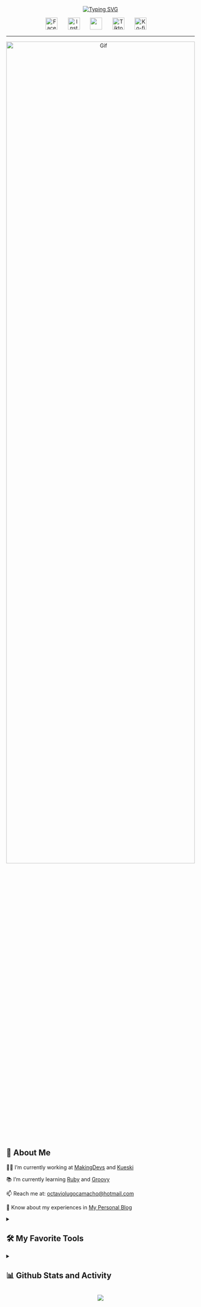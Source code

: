 <p align="center">
  <a href="https://git.io/typing-svg"><img src="https://readme-typing-svg.demolab.com?font=Fira+Code&weight=900&size=25&pause=1000&color=FFFFFF&center=true&width=435&lines=Hi!+I%60m+Octavio+Lugo+%F0%9F%91%A8%E2%80%8D%F0%9F%92%BB;A+Software+Developer+%F0%9F%92%BB" alt="Typing SVG" /></a>
</p>

<!-- Social icons section -->
<p align="center">
  <a href="https://facebook.com/octavio.lugo.camacho"><img width="32px" alt="Facebook" title="Facebook" src="https://cdn-icons-png.flaticon.com/512/2335/2335286.png"/></a>
  &#8287;&#8287;&#8287;&#8287;&#8287;
  <a href="https://instagram.com/octavio_lugo_camacho"><img width="32px" alt="Instagram" title="Instagram" src="https://cdn-icons-png.flaticon.com/512/2111/2111421.png"/></a>
  &#8287;&#8287;&#8287;&#8287;&#8287;
  <a href="https://linkedin.com/in/octaviolugo" alt="Linkedin" title="Linkedin"><img width="32px" src="https://cdn-icons-png.flaticon.com/512/1383/1383262.png"/></a>
  &#8287;&#8287;&#8287;&#8287;&#8287;
  <a href="https://www.tiktok.com/@octaviolugocamacho"><img width="32px" alt="Tiktok" title="Tiktok" src="https://cdn-icons-png.flaticon.com/512/3046/3046119.png"></a>
  &#8287;&#8287;&#8287;&#8287;&#8287;
  <a href="https://discord.gg/DmY7heYT"><img width="32px" alt="Ko-fi" title="Discord" src="https://cdn-icons-png.flaticon.com/512/2335/2335279.png"/></a>
  &#8287;&#8287;&#8287;&#8287;&#8287;</a>
</p>

---
  
<div align="center"><img alt="Gif" width=100% height=75% src="https://media.tenor.com/GfSX-u7VGM4AAAAC/coding.gif"></div>

  <h2>💁 About Me</h2>
  <p>👨‍💻 I’m currently working at <a href="http://makingdevs.com">MakingDevs</a> and <a href="https://kueski.com">Kueski</a></p>
  <p>📚 I’m currently learning <a href="https://www.ruby-lang.org">Ruby</a> and <a href="https://groovy-lang.org/">Groovy</a></p>
  <p>📫 Reach me at: <a href="mailto:octaviolugocamacho@hotmail.com">octaviolugocamacho@hotmail.com</a></p>
  <p>📄 Know about my experiences in <a href="https://octaviolugocamacho.github.io">My Personal Blog</a></p>

<details> 
  <summary><h2>🛠️ My Favorite Tools</h2></summary>
  <!-- Some badges are from https://github.com/Ileriayo/markdown-badges -->

  <h3>👨‍💻 Programming and Markup Languages</h3>

  <p>
      <a href="#"><img alt="C" src="https://img.shields.io/badge/c++-03599C.svg?style=for-the-badge&logo=c%2B%2B&logoColor=white"></a>
      <a href="#"><img alt="CSS" src="https://img.shields.io/badge/css3-1572B6.svg?style=for-the-badge&logo=css3&logoColor=white"></a>
      <a href="#"><img alt="Elixir" src="https://img.shields.io/badge/elixir-4B275F.svg?style=for-the-badge&logo=elixir&logoColor=white"></a>
      <a href="#"><img alt="Groovy" src="https://img.shields.io/badge/groovy-4298B8.svg?style=for-the-badge&logo=apachegroovy&logoColor=white"></a>
      <a href="#"><img alt="HTML" src="https://img.shields.io/badge/html-E34F26.svg?style=for-the-badge&logo=html5&logoColor=white"></a>
      <a href="#"><img alt="JS" src="https://img.shields.io/badge/javascript-%23323330.svg?style=for-the-badge&logo=javascript&logoColor=F7DF1E"></a>
      <a href="#"><img alt="Markdown" src="https://img.shields.io/badge/markdown-000000.svg?style=for-the-badge&logo=markdown&logoColor=white"></a>
      <a href="#"><img alt="PHP" src="https://img.shields.io/badge/php-777BB4.svg?style=for-the-badge&logo=php&logoColor=white"></a>
      <a href="#"><img alt="Python" src="https://img.shields.io/badge/python-3776AB.svg?style=for-the-badge&logo=python&logoColor=F7DF1E"></a>
      <a href="#"><img alt="Ruby" src="https://img.shields.io/badge/ruby-CC342D.svg?style=for-the-badge&logo=ruby&logoColor=white"></a>
  </p>

  <h3>🧰 Frameworks and Libraries</h3>

  <p>
      <a href="#"><img alt="Arduino" src="https://img.shields.io/badge/arduino-00979D.svg?style=for-the-badge&logo=arduino&logoColor=white"></a>
      <a href="#"><img alt="Bootstrap" src="https://img.shields.io/badge/bootstrap-7952B3.svg?style=for-the-badge&logo=bootstrap&logoColor=white"></a>
      <a href="#"><img alt="React" src="https://img.shields.io/badge/react-%2320232a.svg?style=for-the-badge&logo=react&logoColor=61DAFB"></a>
      <a href="#"><img alt="Spring" src="https://img.shields.io/badge/spring-6DB33F.svg?style=for-the-badge&logo=spring&logoColor=white"></a>
      <a href="#"><img alt="Vue" src="https://img.shields.io/badge/vuejs-%2335495e.svg?style=for-the-badge&logo=vuedotjs&logoColor=4FC08D"></a>
    <a href="#"><img alt="ROR" src="https://img.shields.io/badge/rubyonrails-CC0000.svg?style=for-the-badge&logo=rubyonrails&logoColor=white"></a>
  </p>

  <h3>🗄️ Databases and Cloud Hosting</h3>

  <p>
      <a href="#"><img alt="GitHub Pages" src="https://img.shields.io/badge/githubpages-181717.svg?style=for-the-badge&logo=github&logoColor=white"></a>
      <a href="#"><img alt="Heroku" src="https://img.shields.io/badge/heroku-430098.svg?style=for-the-badge&logo=heroku&logoColor=white"></a>
      <a href="#"><img alt="MongoDB" src ="https://img.shields.io/badge/mongodb-47A248.svg?style=for-the-badge&logo=mongodb&logoColor=white"></a>
      <a href="#"><img alt="MySQL" src="https://img.shields.io/badge/mysql-4479A1.svg?style=for-the-badge&logo=mysql&logoColor=white"></a>
      <a href="#"><img alt="Oracle" src ="https://img.shields.io/badge/oracle-F80000.svg?style=for-the-badge&logo=oracle&logoColor=white"></a>
      <a href="#"><img alt="PostgreSQL" src ="https://img.shields.io/badge/postgresql-4169E1.svg?style=for-the-badge&logo=postgresql&logoColor=white"></a>
  </p>

  <h3>💻 Software and Tools</h3>

  <p>
      <a href="#"><img alt="Discord" src="https://img.shields.io/badge/discord-5865F2.svg?style=for-the-badge&logo=discord&logoColor=white"></a>
      <a href="#"><img alt="Git" src="https://img.shields.io/badge/git-F05032.svg?style=for-the-badge&logo=git&logoColor=white"></a>
      <a href="#"><img alt="Jira" src="https://img.shields.io/badge/jira-0052CC.svg?style=for-the-badge&logo=jira&logoColor=white"></a>
      <a href="#"><img alt="Postman" src="https://img.shields.io/badge/postman-FF6C37.svg?style=for-the-badge&logo=postman&logoColor=white"></a>
      <a href="#"><img alt="VSC" src="https://img.shields.io/badge/Visual%20Studio%20Code-0078d7.svg?style=for-the-badge&logo=visual-studio-code&logoColor=white"></a>
  </p>
</details>

<details> 
  <summary><h2>📊 Github Stats and Activity</h2></summary>

  <h3>🔥 Streak Stats</h3>

  <p>
    <img title="🔥 Get streak stats for your profile at git.io/streak-stats" alt="OctavioLugoCamacho's streak" src="https://github-readme-streak-stats.herokuapp.com/?user=OctavioLugoCamacho&theme=dark&hide_border=false"/>
    <p>🔥 Get streak stats for your profile at <a href="https://git.io/streak-stats">git.io/streak-stats</a></p>
  </p>

  <h3>💻 GitHub Profile Stats</h3>

  <img alt="OctavioLugoCamacho's Github Stats" src="https://github-readme-stats.vercel.app/api?username=OctavioLugoCamacho&theme=dark&hide_border=false&include_all_commits=true&count_private=false" height="190px"/>
  <img alt="OctavioLugoCamacho's Top Languages" src="https://github-readme-stats.vercel.app/api/top-langs/?username=OctavioLugoCamacho&theme=dark&hide_border=false&include_all_commits=true&count_private=false&layout=compact" height="190px"/>
  <br/>

  <b>Note:</b> Top languages is only a metric of the languages my public code consists of and doesn't reflect experience or skill level.
  
  <!-- https://github.com/ashutosh00710/github-readme-activity-graph -->

  <a href="https://github.com/ashutosh00710/github-readme-activity-graph"><img alt="OctavioLugoCamacho's Activity Graph" src="https://github-readme-activity-graph.cyclic.app/graph/?username=OctavioLugoCamacho&bg_color=151515&color=9E9E9E&line=FB8C00&point=FFFFFF&hide_border=false" /></a>
</details>

<p align="center">
  <img src="https://capsule-render.vercel.app/api?type=waving&color=gradient&height=60&section=footer"/>
</p>
